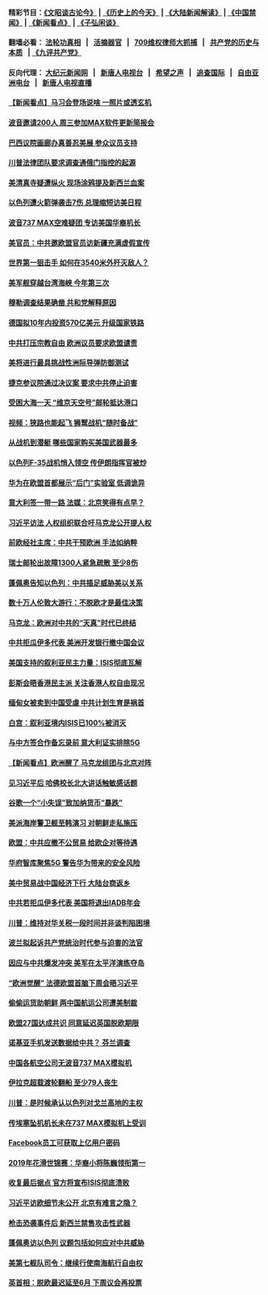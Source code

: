 #### 精彩节目：[《文昭谈古论今》](http://134.209.198.168/wenzhao) | [《历史上的今天》](http://134.209.198.168/today-in-history) | [《大陆新闻解读》](http://134.209.198.168/ntdtv-comedy) | [《中国禁闻》](http://134.209.198.168/ntdtv-news) | [《新闻看点》](http://134.209.198.168/news-insight) | [《子弘闲谈》](http://134.209.198.168/zihongxiantan/) 

  #### 翻墙必看： [法轮功真相](http://134.209.198.168:10000/videos/truth.html) &nbsp;&nbsp;|&nbsp;&nbsp; [活摘器官](http://134.209.198.168:10000/videos/res/Organs/) &nbsp;&nbsp;|&nbsp;&nbsp; [709维权律师大抓捕](http://134.209.198.168:10000/videos/709/) &nbsp;&nbsp;|&nbsp;&nbsp; [共产党的历史与本质](http://134.209.198.168:10000/videos/ccp.html) &nbsp;&nbsp;| [《九评共产党》](http://134.209.198.168:10000/videos/jiuping/) 

#### 反向代理： [大纪元新闻网](http://134.209.198.168:10080/) &nbsp;&nbsp;|&nbsp;&nbsp; [新唐人电视台](http://134.209.198.168:8000/) &nbsp;&nbsp;|&nbsp;&nbsp; [希望之声](http://134.209.198.168:8200/) &nbsp;&nbsp;|&nbsp;&nbsp; [追查国际](http://134.209.198.168:10010/) &nbsp;&nbsp;|&nbsp;&nbsp; [自由亚洲电台](http://134.209.198.168:9800/) &nbsp;&nbsp;|&nbsp;&nbsp; [新唐人电视直播](http://134.209.198.168/) 

#### [【新闻看点】马习会登场说啥 一照片或透玄机](../pages/nsc418/n11139207.md?t=03251836) 

#### [波音邀请200人 周三参加MAX软件更新简报会](../pages/nsc418/n11138787.md?t=03251836) 

#### [巴西议院画廊办真善忍美展 参众议员支持](../pages/nsc418/n11138636.md?t=03251836) 

#### [川普法律团队要求调查通俄门指控的起源](../pages/nsc418/n11138801.md?t=03251836) 

#### [美清真寺疑遭纵火 现场涂鸦提及新西兰血案](../pages/nsc418/n11138671.md?t=03251836) 

#### [以色列遭火箭弹袭击7伤 总理缩短访美日程](../pages/nsc418/n11138626.md?t=03251836) 

#### [波音737 MAX空难疑团 专访美国华裔机长](../pages/nsc418/n11135735.md?t=03251836) 

#### [美官员：中共邀欧盟官员访新疆充满虚假宣传](../pages/nsc418/n11138299.md?t=03251836) 

#### [世界第一狙击手 如何在3540米外歼灭敌人？](../pages/nsc418/n11138361.md?t=03251836) 

#### [美军舰穿越台湾海峡 今年第三次](../pages/nsc418/n11138053.md?t=03251836) 

#### [穆勒调查结果确凿 共和党解释原因](../pages/nsc418/n11137422.md?t=03251836) 

#### [德国拟10年内投资570亿美元 升级国家铁路](../pages/nsc418/n11137200.md?t=03251836) 

#### [中共打压宗教自由 欧洲议员要求欧盟谴责](../pages/nsc418/n11136994.md?t=03251836) 

#### [美将进行最具挑战性洲际导弹防御测试](../pages/nsc418/n11136684.md?t=03251836) 

#### [捷克参议院通过决议案 要求中共停止迫害](../pages/nsc418/n11136773.md?t=03251836) 

#### [受困大海一天 “维京天空号”邮轮抵达港口](../pages/nsc418/n11136438.md?t=03251836) 

#### [视频：狭路也能起飞 狮鹫战机“随时备战”](../pages/nsc418/n11136265.md?t=03251836) 

#### [从战机到潜艇 哪些国家购买美国武器最多](../pages/nsc418/n11128404.md?t=03251836) 

#### [以色列F-35战机悄入领空 传伊朗指挥官被炒](../pages/nsc418/n11135951.md?t=03251836) 

#### [华为在欧盟首都展示“后门”实验室 低调诡异](../pages/nsc418/n11135419.md?t=03251836) 

#### [意大利签一带一路 法媒：北京笑得有点早？](../pages/nsc418/n11135395.md?t=03251836) 

#### [习近平访法 人权组织联合吁马克龙公开提人权](../pages/nsc418/n11135288.md?t=03251836) 

#### [前欧经社主席：中共干预欧洲 手法如纳粹](../pages/nsc418/n11134687.md?t=03251836) 

#### [瑞士邮轮出故障1300人紧急疏散 至少8伤](../pages/nsc418/n11135318.md?t=03251836) 

#### [蓬佩奥告知以色列：中共插足威胁美以关系](../pages/nsc418/n11135134.md?t=03251836) 

#### [数十万人伦敦大游行：不脱欧才是最佳决策](../pages/nsc418/n11134913.md?t=03251836) 

#### [马克龙：欧洲对中共的“天真”时代已终结](../pages/nsc418/n11134858.md?t=03251836) 

#### [中共拒瓜伊多代表 美洲开发银行撤中国会议](../pages/nsc418/n11134822.md?t=03251836) 

#### [美国支持的叙利亚民主力量：ISIS彻底瓦解](../pages/nsc418/n11134630.md?t=03251836) 

#### [彭斯会晤香港民主派 关注香港人权自由现况](../pages/nsc418/n11134328.md?t=03251836) 

#### [缅甸女被卖到中国受虐 中共计划生育是祸首](../pages/nsc418/n11133069.md?t=03251836) 

#### [白宫：叙利亚境内ISIS已100%被消灭](../pages/nsc418/n11133647.md?t=03251836) 

#### [与中方签合作备忘录前 意大利证实排除5G](../pages/nsc418/n11133704.md?t=03251836) 

#### [【新闻看点】欧洲醒了 马克龙组团与北京对阵](../pages/nsc418/n11132722.md?t=03251836) 

#### [见习近平后 哈佛校长北大讲话触敏感话题](../pages/nsc418/n11133432.md?t=03251836) 

#### [谷歌一个“小失误”致加纳货币“暴跌”](../pages/nsc418/n11133430.md?t=03251836) 

#### [美派海岸警卫舰至韩演习 对朝鲜走私施压](../pages/nsc418/n11133254.md?t=03251836) 

#### [欧盟：中共应撤不公贸易 给欧企对等待遇](../pages/nsc418/n11133082.md?t=03251836) 

#### [华府智库聚焦5G 警告华为带来的安全风险](../pages/nsc418/n11133013.md?t=03251836) 

#### [美中贸易战中国经济下行 大陆台商返乡](../pages/nsc418/n11132887.md?t=03251836) 

#### [中共若拒瓜伊多代表 美国将退出IADB年会](../pages/nsc418/n11132332.md?t=03251836) 

#### [川普：维持对华关税一段时间并非谈判陷困境](../pages/nsc418/n11132531.md?t=03251836) 

#### [波兰拟起诉共产党统治时代参与迫害的法官](../pages/nsc418/n11131918.md?t=03251836) 

#### [因应与中共爆发冲突 美军在太平洋演练夺岛](../pages/nsc418/n11132095.md?t=03251836) 

#### [“欧洲觉醒” 法德欧盟首脑下周会晤习近平](../pages/nsc418/n11131509.md?t=03251836) 

#### [偷偷运货助朝鲜 两中国航运公司遭美制裁](../pages/nsc418/n11130664.md?t=03251836) 

#### [欧盟27国达成共识 同意延迟英国脱欧期限](../pages/nsc418/n11130453.md?t=03251836) 

#### [诺基亚手机发送数据给中共？ 芬兰调查](../pages/nsc418/n11130628.md?t=03251836) 

#### [中国各航空公司无波音737 MAX模拟机](../pages/nsc418/n11130573.md?t=03251836) 

#### [伊拉克超载渡轮翻船 至少79人丧生](../pages/nsc418/n11130641.md?t=03251836) 

#### [川普：是时候承认以色列对戈兰高地的主权](../pages/nsc418/n11130543.md?t=03251836) 

#### [传埃塞坠机机长未在737 MAX模拟机上受训](../pages/nsc418/n11130401.md?t=03251836) 

#### [Facebook员工可获取上亿用户密码](../pages/nsc418/n11130527.md?t=03251836) 

#### [2019年花滑世锦赛：华裔小将陈巍领衔第一](../pages/nsc418/n11130389.md?t=03251836) 

#### [收复最后据点 官方将宣布ISIS彻底溃败](../pages/nsc418/n11130459.md?t=03251836) 

#### [习近平访欧细节未公开 北京有难言之隐？](../pages/nsc418/n11129987.md?t=03251836) 

#### [枪击恐袭事件后 新西兰禁售攻击性武器](../pages/nsc418/n11130144.md?t=03251836) 

#### [蓬佩奥访以色列 议题包括如何应对中共威胁](../pages/nsc418/n11129233.md?t=03251836) 

#### [美第七舰队司令：继续行使南海航行自由权](../pages/nsc418/n11128911.md?t=03251836) 

#### [英首相：脱欧最迟延至6月 下周议会再投票](../pages/nsc418/n11128708.md?t=03251836) 

